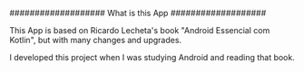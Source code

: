 ###################
What is this App
###################

This App is based on Ricardo Lecheta's book "Android Essencial com Kotlin", but with many changes and upgrades.

I developed this project when I was studying Android and reading that book.
